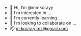 - 👋 Hi, I’m @mmkorayy
- 👀 I’m interested in ...
- 🌱 I’m currently learning ...
- 💞️ I’m looking to collaborate on ...
- 📫 m.koray.ylmz@gmail.com

<!---
mmkorayy/mmkorayy is a ✨ special ✨ repository because its `README.md` (this file) appears on your GitHub profile.
You can click the Preview link to take a look at your changes.
--->
